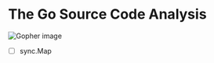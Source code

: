 # The Go Source Code Analysis

![Gopher image](https://golang.org/doc/gopher/fiveyears.jpg)

- [ ] sync.Map 

